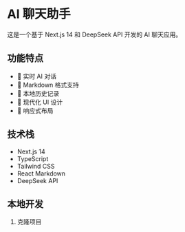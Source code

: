 # AI 聊天助手

这是一个基于 Next.js 14 和 DeepSeek API 开发的 AI 聊天应用。

## 功能特点

- 💬 实时 AI 对话
- 📝 Markdown 格式支持
- 💾 本地历史记录
- 🎨 现代化 UI 设计
- 📱 响应式布局

## 技术栈

- Next.js 14
- TypeScript
- Tailwind CSS
- React Markdown
- DeepSeek API

## 本地开发

1. 克隆项目
